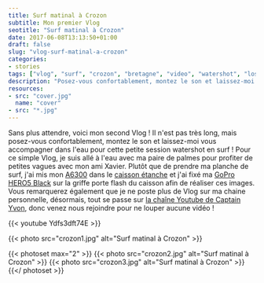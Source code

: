 ```yaml
---
title: Surf matinal à Crozon
subtitle: Mon premier Vlog
seotitle: "Surf matinal à Crozon"
date: 2017-06-08T13:13:50+01:00
draft: false
slug: "vlog-surf-matinal-a-crozon"
categories:
- stories
tags: ["vlog", "surf", "crozon", "bretagne", "video", "watershot", "lostmarch",]
description: "Posez-vous confortablement, montez le son et laissez-moi vous accompagner dans l'eau pour cette petite session watershot en surf ! Pour ce simple Vlog, je suis allé à l'eau avec ma paire de palmes pour profiter de petites vagues avec mon ami Xavier"
resources:
- src: "cover.jpg"
  name: "cover"
- src: "*.jpg"
---
```


Sans plus attendre, voici mon second Vlog ! Il n'est pas très long, mais posez-vous confortablement, montez le son et laissez-moi vous accompagner dans l'eau pour cette petite session watershot en surf ! Pour ce simple Vlog, je suis allé à l'eau avec ma paire de palmes pour profiter de petites vagues avec mon ami Xavier. Plutôt que de prendre ma planche de surf, j'ai mis mon [A6300](http://amzn.to/2s3V2Je) dans le [caisson étanche](http://amzn.to/2rUNtnf) et j'ai fixé ma [GoPro HERO5 Black](http://amzn.to/2rUMl2N) sur la griffe porte flash du caisson afin de réaliser ces images. Vous remarquerez également que je ne poste plus de Vlog sur ma chaine personnelle, désormais, tout se passe sur [la chaîne Youtube de Captain Yvon](https://www.youtube.com/channel/UCXo2HuFVZ_wnXlbtXJVc9cQ), donc venez nous rejoindre pour ne louper aucune vidéo !

<div>{{< youtube Ydfs3dft74E >}}</div>

{{< photo src="crozon1.jpg" alt="Surf matinal à Crozon" >}}

{{< photoset max="2" >}}
  {{< photo src="crozon2.jpg" alt="Surf matinal à Crozon" >}}
  {{< photo src="crozon3.jpg" alt="Surf matinal à Crozon" >}}
{{</ photoset >}}

